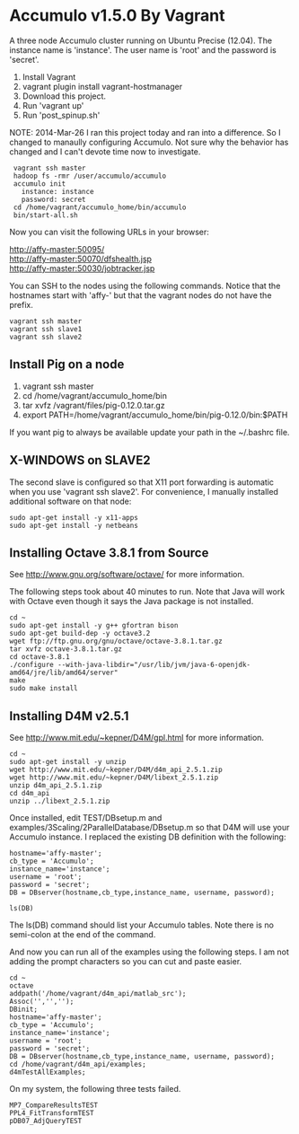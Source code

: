 # Accumulo v1.5.0 By Vagrant

A three node Accumulo cluster running on Ubuntu Precise (12.04). The instance name is 'instance'. The 
user name is 'root' and the password is 'secret'.

1. Install Vagrant
2. vagrant plugin install vagrant-hostmanager
3. Download this project.
4. Run 'vagrant up'
5. Run 'post_spinup.sh'

NOTE: 2014-Mar-26 I ran this project today and ran into a difference. So I changed to manaully configuring Accumulo. Not sure why the behavior has changed and I can't devote time now to investigate.

```
 vagrant ssh master
 hadoop fs -rmr /user/accumulo/accumulo
 accumulo init
   instance: instance
   password: secret
 cd /home/vagrant/accumulo_home/bin/accumulo
 bin/start-all.sh
```

Now you can visit the following URLs in your browser:

<a target="_blank" href='http://affy-master:50095/'>http://affy-master:50095/</a><br/>
<a target="_blank" href='http://affy-master:50070/dfshealth.jsp'>http://affy-master:50070/dfshealth.jsp</a><br/>
<a target="_blank" href='http://affy-master:50030/jobtracker.jsp'>http://affy-master:50030/jobtracker.jsp</a><br/>

You can SSH to the nodes using the following commands. Notice that the hostnames start with 'affy-' but that 
the vagrant nodes do not have the prefix.

```
vagrant ssh master
vagrant ssh slave1
vagrant ssh slave2
```

## Install Pig on a node

1. vagrant ssh master
2. cd /home/vagrant/accumulo_home/bin
3. tar xvfz /vagrant/files/pig-0.12.0.tar.gz
4. export PATH=/home/vagrant/accumulo_home/bin/pig-0.12.0/bin:$PATH 

If you want pig to always be available update your path in the ~/.bashrc file.


## X-WINDOWS on SLAVE2

The second slave is configured so that X11 port forwarding is automatic when you use 'vagrant ssh slave2'. For 
convenience, I manually installed additional software on that node:

```
sudo apt-get install -y x11-apps
sudo apt-get install -y netbeans
```

## Installing Octave 3.8.1 from Source

See http://www.gnu.org/software/octave/ for more information.

The following steps took about 40 minutes to run. Note that Java will work with Octave even though it says the Java package is not installed.

```
cd ~
sudo apt-get install -y g++ gfortran bison
sudo apt-get build-dep -y octave3.2
wget ftp://ftp.gnu.org/gnu/octave/octave-3.8.1.tar.gz
tar xvfz octave-3.8.1.tar.gz
cd octave-3.8.1
./configure --with-java-libdir="/usr/lib/jvm/java-6-openjdk-amd64/jre/lib/amd64/server"
make
sudo make install
```

## Installing D4M v2.5.1

See http://www.mit.edu/~kepner/D4M/gpl.html for more information.

```
cd ~
sudo apt-get install -y unzip
wget http://www.mit.edu/~kepner/D4M/d4m_api_2.5.1.zip
wget http://www.mit.edu/~kepner/D4M/libext_2.5.1.zip
unzip d4m_api_2.5.1.zip
cd d4m_api
unzip ../libext_2.5.1.zip
```

Once installed, edit TEST/DBsetup.m and examples/3Scaling/2ParallelDatabase/DBsetup.m so that D4M will use your Accumulo instance. I replaced the existing DB definition with the following:

```
hostname='affy-master';
cb_type = 'Accumulo';
instance_name='instance';
username = 'root';
password = 'secret';
DB = DBserver(hostname,cb_type,instance_name, username, password);

ls(DB)
```

The ls(DB) command should list your Accumulo tables. Note there is no semi-colon at the end of the command.

And now you can run all of the examples using the following steps. I am not adding the prompt characters so you can cut and paste easier. 

```
cd ~
octave
addpath('/home/vagrant/d4m_api/matlab_src');
Assoc('','','');
DBinit;
hostname='affy-master';
cb_type = 'Accumulo';
instance_name='instance';
username = 'root';
password = 'secret';
DB = DBserver(hostname,cb_type,instance_name, username, password);
cd /home/vagrant/d4m_api/examples;
d4mTestAllExamples;
```

On my system, the following three tests failed.

```
MP7_CompareResultsTEST
PPL4_FitTransformTEST
pDB07_AdjQueryTEST
```



